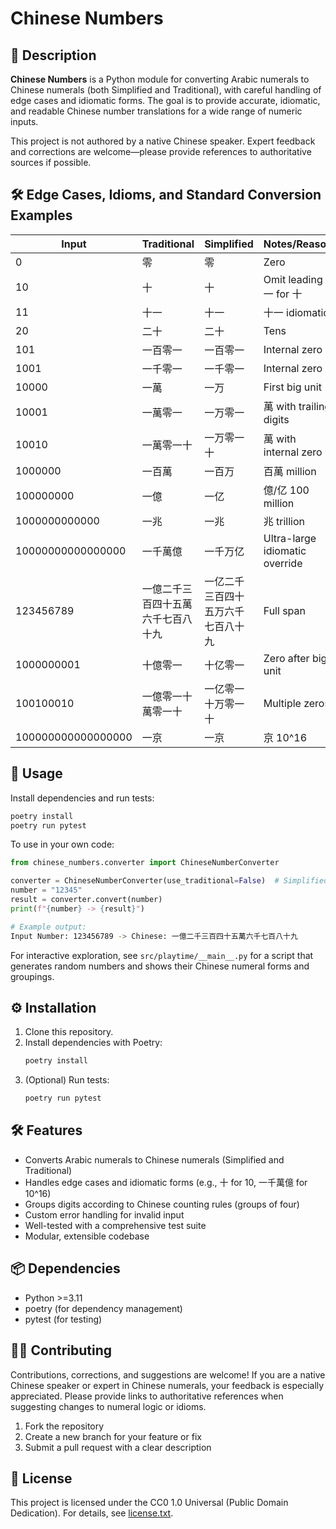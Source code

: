 
# Chinese Numbers

## 📝 Description

**Chinese Numbers** is a Python module for converting Arabic numerals to Chinese numerals (both Simplified and Traditional), with careful handling of edge cases and idiomatic forms. The goal is to provide accurate, idiomatic, and readable Chinese number translations for a wide range of numeric inputs.

This project is not authored by a native Chinese speaker. Expert feedback and corrections are welcome—please provide references to authoritative sources if possible.

## 🛠️ Edge Cases, Idioms, and Standard Conversion Examples

| Input              | Traditional                        | Simplified                         | Notes/Reason                   |
| ------------------ | ---------------------------------- | ---------------------------------- | ------------------------------ |
| 0                  | 零                                 | 零                                 | Zero                           |
| 10                 | 十                                 | 十                                 | Omit leading 一 for 十         |
| 11                 | 十一                               | 十一                               | 十一 idiomatic                 |
| 20                 | 二十                               | 二十                               | Tens                           |
| 101                | 一百零一                           | 一百零一                           | Internal zero                  |
| 1001               | 一千零一                           | 一千零一                           | Internal zero                  |
| 10000              | 一萬                               | 一万                               | First big unit                 |
| 10001              | 一萬零一                           | 一万零一                           | 萬 with trailing digits        |
| 10010              | 一萬零一十                         | 一万零一十                         | 萬 with internal zero          |
| 1000000            | 一百萬                             | 一百万                             | 百萬 million                   |
| 100000000          | 一億                               | 一亿                               | 億/亿 100 million              |
| 1000000000000      | 一兆                               | 一兆                               | 兆 trillion                    |
| 10000000000000000  | 一千萬億                           | 一千万亿                           | Ultra-large idiomatic override |
| 123456789          | 一億二千三百四十五萬六千七百八十九 | 一亿二千三百四十五万六千七百八十九 | Full span                      |
| 1000000001         | 十億零一                           | 十亿零一                           | Zero after big unit            |
| 100100010          | 一億零一十萬零一十                 | 一亿零一十万零一十                 | Multiple zeros                 |
| 100000000000000000 | 一京                               | 一京                               | 京 10^16                       |

## 🚀 Usage

Install dependencies and run tests:

```sh
poetry install
poetry run pytest
```

To use in your own code:

```python
from chinese_numbers.converter import ChineseNumberConverter

converter = ChineseNumberConverter(use_traditional=False)  # Simplified by default
number = "12345"
result = converter.convert(number)
print(f"{number} -> {result}")
```

```sh
# Example output:
Input Number: 123456789 -> Chinese: 一億二千三百四十五萬六千七百八十九
```

For interactive exploration, see `src/playtime/__main__.py` for a script that generates random numbers and shows their Chinese numeral forms and groupings.

## ⚙️ Installation

1. Clone this repository.
2. Install dependencies with Poetry:
	```sh
	poetry install
	```
3. (Optional) Run tests:
	```sh
	poetry run pytest
	```

## 🛠️ Features

- Converts Arabic numerals to Chinese numerals (Simplified and Traditional)
- Handles edge cases and idiomatic forms (e.g., 十 for 10, 一千萬億 for 10^16)
- Groups digits according to Chinese counting rules (groups of four)
- Custom error handling for invalid input
- Well-tested with a comprehensive test suite
- Modular, extensible codebase

## 📦 Dependencies

- Python >=3.11
- poetry (for dependency management)
- pytest (for testing)

## 🧑‍💻 Contributing

Contributions, corrections, and suggestions are welcome! If you are a native Chinese speaker or expert in Chinese numerals, your feedback is especially appreciated. Please provide links to authoritative references when suggesting changes to numeral logic or idioms.

1. Fork the repository
2. Create a new branch for your feature or fix
3. Submit a pull request with a clear description

## 📄 License

This project is licensed under the CC0 1.0 Universal (Public Domain Dedication).
For details, see [license.txt](license.txt).
